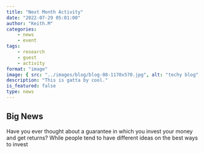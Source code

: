 ```yaml
---
title: "Next Month Activity"
date: "2022-07-29 05:01:00"
author: "Keith.M"
categories:
    - news
    - event
tags:
    - research
    - guest
    - activity
format: "image"
image: { src: "../images/blog/blog-08-1170x570.jpg", alt: "techy blog" }
description: "This is gatta by cool."
is_featured: false
type: news
---
```


## Big News

Have you ever thought about a guarantee in which you invest your money and get returns? While people tend to have different ideas on the best ways to invest
